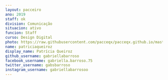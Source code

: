 ```yaml
---
layout: pacceiro
ano: 2019
staff: ok
division: Comunicação
situacion: ativo
funcion: Staff
curso: Design Digital
photo: https://raw.githubusercontent.com/pacceqx/pacceqx.github.io/master/assets/pic/bolsistas/pacce (22).png
name: patriciaqueiroz
display_name: Patrícia Queiroz
github_username: gabriellabarroso
facebook_username: gabriella.barroso.75
twitter_username: gabsbarroso
instagram_username: gabriellabarrosoo
---
```


